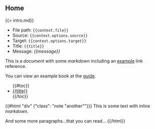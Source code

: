 ## Home

{{> intro.md}}

* File path: `{{context.file}}`
* Source: `{{context.options.source}}`
* Target: `{{context.options.target}}`
* Title: `{{title}}`
* Message: *{{message}}*

This is a *document* with some _markdown_ including an [example][] link reference.

You can view an example book at the [guide](/guide/).

<ul>
{{#toc}}
<li><a href="{{href}}">{{title}}</a></li>
{{/toc}}
</ul>

{{#html "div" {"class": "note \"another\""}}}
This is some text with inline _markdown_.

And some more paragraphs...that you can read...
{{/html}}

[example]: https://example.org 
